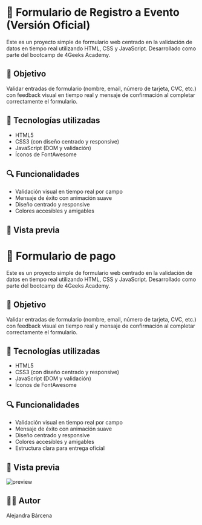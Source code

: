 # 📝 Formulario de Registro a Evento (Versión Oficial)

Este es un proyecto simple de formulario web centrado en la validación de datos en tiempo real utilizando HTML, CSS y JavaScript. Desarrollado como parte del bootcamp de 4Geeks Academy.

## 🎯 Objetivo
Validar entradas de formulario (nombre, email, número de tarjeta, CVC, etc.) con feedback visual en tiempo real y mensaje de confirmación al completar correctamente el formulario.

## 🚀 Tecnologías utilizadas
- HTML5
- CSS3 (con diseño centrado y responsive)
- JavaScript (DOM y validación)
- Íconos de FontAwesome

## 🔍 Funcionalidades
- Validación visual en tiempo real por campo
- Mensaje de éxito con animación suave
- Diseño centrado y responsive
- Colores accesibles y amigables


## 📸 Vista previa
# 📝 Formulario de pago

Este es un proyecto simple de formulario web centrado en la validación de datos en tiempo real utilizando HTML, CSS y JavaScript. Desarrollado como parte del bootcamp de 4Geeks Academy.

## 🎯 Objetivo
Validar entradas de formulario (nombre, email, número de tarjeta, CVC, etc.) con feedback visual en tiempo real y mensaje de confirmación al completar correctamente el formulario.

## 🚀 Tecnologías utilizadas
- HTML5
- CSS3 (con diseño centrado y responsive)
- JavaScript (DOM y validación)
- Íconos de FontAwesome

## 🔍 Funcionalidades
- Validación visual en tiempo real por campo
- Mensaje de éxito con animación suave
- Diseño centrado y responsive
- Colores accesibles y amigables
- Estructura clara para entrega oficial

## 📸 Vista previa
![preview](./assets/preview.png)

## 👩‍💻 Autor
Alejandra Bárcena



